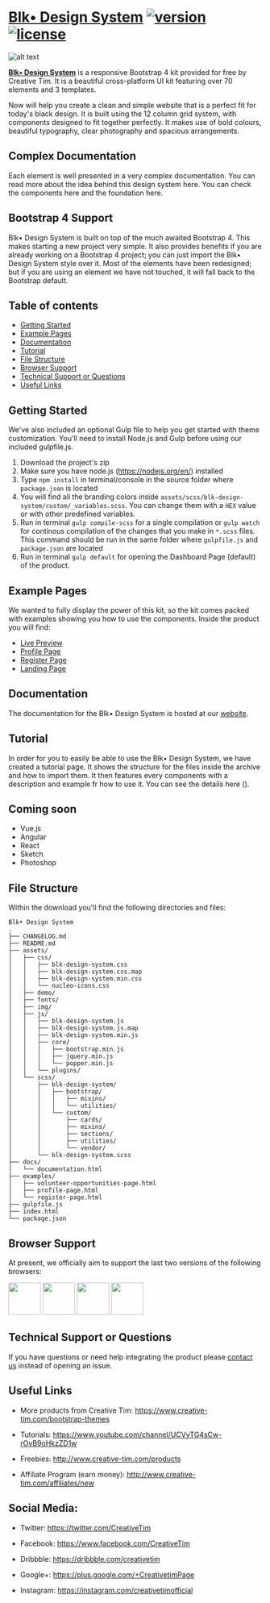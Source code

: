 # [Blk• Design  System](http://demos.creative-tim.com/blk-design-system/index.html) [![version][version-badge]][CHANGELOG] [![license][license-badge]][LICENSE]

![alt text](https://raw.githubusercontent.com/creativetimofficial/public-assets/master/blk-design-system/opt_blk_thumbnail.jpg "Blk• Design System")


**[Blk• Design  System](http://demos.creative-tim.com/blk-design-system/index.html)** is a responsive Bootstrap 4 kit provided for free by Creative Tim. It is a beautiful cross-platform UI kit featuring over 70 elements and 3 templates.

Now will help you create a clean and simple website that is a perfect fit for today's black design. It is built using the 12 column grid system, with components designed to fit together perfectly. It makes use of bold colours, beautiful typography, clear photography and spacious arrangements.

## Complex Documentation

Each element is well presented in a very complex documentation. You can read more about the idea behind this design system here. You can check the components here and the foundation here.

## Bootstrap 4 Support

Blk• Design System is built on top of the much awaited Bootstrap 4. This makes starting a new project very simple. It also provides benefits if you are already working on a Bootstrap 4 project; you can just import the Blk• Design System style over it. Most of the elements have been redesigned; but if you are using an element we have not touched, it will fall back to the Bootstrap default.

## Table of contents

* [Getting Started](#getting-started)
* [Example Pages](#example-pages)
* [Documentation](#documentation)
* [Tutorial](#tutorial)
* [File Structure](#file-structure)
* [Browser Support](#browser-support)
* [Technical Support or Questions](#technical-support-or-questions)
* [Useful Links](#useful-links)

## Getting Started

We've also included an optional Gulp file to help you get started with theme customization. You'll need to install Node.js and Gulp before using our included gulpfile.js.

1. Download the project's zip
2. Make sure you have node.js (https://nodejs.org/en/) installed
3. Type `npm install` in terminal/console in the source folder where `package.json` is located
4. You will find all the branding colors inside `assets/scss/blk-design-system/custom/_variables.scss`. You can change them with a `HEX` value or with other predefined variables.
5. Run in terminal `gulp compile-scss` for a single compilation or `gulp watch` for continous compilation of the changes that you make in `*.scss` files. This command should be run in the same folder where `gulpfile.js` and `package.json` are located
6. Run in terminal `gulp default` for opening the Dashboard Page (default) of the product.

## Example Pages

We wanted to fully display the power of this kit, so the kit comes packed with examples showing you how to use the components. Inside the product you will find:

+ [Live Preview](http://demos.creative-tim.com/blk-design-system/index.html)
+ [Profile Page](http://demos.creative-tim.com/blk-design-system/examples/profile-page.html)
+ [Register Page](http://demos.creative-tim.com/blk-design-system/examples/register-page.html)
+ [Landing Page](http://demos.creative-tim.com/blk-design-system/examples/volunteer-opportunities-page.html)

## Documentation

The documentation for the Blk• Design System is hosted at our [website](https://demos.creative-tim.com/blk-design-system/docs/1.0/getting-started/overview.html).

## Tutorial

In order for you to easily be able to use the Blk• Design System, we have created a tutorial page. It shows the structure for the files inside the archive and how to import them. It then features every components with a description and example fr how to use it. You can see the details here ().

## Coming soon

- Vue.js
- Angular
- React
- Sketch
- Photoshop

## File Structure

Within the download you'll find the following directories and files:

```
Blk• Design System
.
├── CHANGELOG.md
├── README.md
├── assets/
│   ├── css/
│   │   ├── blk-design-system.css
│   │   ├── blk-design-system.css.map
│   │   ├── blk-design-system.min.css
│   │   └── nucleo-icons.css
│   ├── demo/
│   ├── fonts/
│   ├── img/
│   ├── js/
│   │   ├── blk-design-system.js
│   │   ├── blk-design-system.js.map
│   │   ├── blk-design-system.min.js
│   │   ├── core/
│   │   │   ├── bootstrap.min.js
│   │   │   ├── jquery.min.js
│   │   │   └── popper.min.js
│   │   └── plugins/
│   └── scss/
│       ├── blk-design-system/
│       │   ├── bootstrap/
│       │   │   ├── mixins/
│       │   │   └── utilities/
│       │   └── custom/
│       │       ├── cards/
│       │       ├── mixins/
│       │       ├── sections/
│       │       ├── utilities/
│       │       └── vendor/
│       └── blk-design-system.scss
├── docs/
│   └── documentation.html
├── examples/
│   ├── volunteer-opportunities-page.html
│   ├── profile-page.html
│   └── register-page.html
├── gulpfile.js
├── index.html
└── package.json
```

## Browser Support

At present, we officially aim to support the last two versions of the following browsers:

<img src="https://s3.amazonaws.com/creativetim_bucket/github/browser/chrome.png" width="64" height="64"> <img src="https://s3.amazonaws.com/creativetim_bucket/github/browser/firefox.png" width="64" height="64"> <img src="https://s3.amazonaws.com/creativetim_bucket/github/browser/edge.png" width="64" height="64"> <img src="https://s3.amazonaws.com/creativetim_bucket/github/browser/safari.png" width="64" height="64">

## Technical Support or Questions

If you have questions or need help integrating the product please [contact us](https://www.creative-tim.com/contact-us) instead of opening an issue.

## Useful Links

- More products from Creative Tim: <https://www.creative-tim.com/bootstrap-themes>

- Tutorials: <https://www.youtube.com/channel/UCVyTG4sCw-rOvB9oHkzZD1w>

- Freebies: <http://www.creative-tim.com/products>

- Affiliate Program (earn money): <http://www.creative-tim.com/affiliates/new>

## Social Media:

* Twitter: <https://twitter.com/CreativeTim>

* Facebook: <https://www.facebook.com/CreativeTim>

* Dribbble: <https://dribbble.com/creativetim>

* Google+: <https://plus.google.com/+CreativetimPage>

* Instagram: <https://instagram.com/creativetimofficial>

[CHANGELOG]: ./CHANGELOG.md
[LICENSE]: ./LICENSE
[version-badge]: https://img.shields.io/badge/version-1.0.0-blue.svg
[license-badge]: https://img.shields.io/badge/license-MIT-blue.svg
